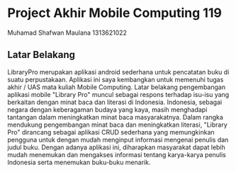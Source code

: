 # Project Akhir Mobile Computing 119

Muhamad Shafwan Maulana
1313621022

## Latar Belakang

LibraryPro merupakan aplikasi android sederhana untuk pencatatan buku di suatu perpustakaan. Aplikasi ini saya kembangkan untuk memenuhi tugas akhir / UAS mata kuliah Mobile Computing. Latar belakang pengembangan aplikasi mobile "Library Pro" muncul sebagai respons terhadap isu-isu yang berkaitan dengan minat baca dan literasi di Indonesia. Indonesia, sebagai negara dengan keberagaman budaya yang kaya, masih menghadapi tantangan dalam meningkatkan minat baca masyarakatnya. Dalam rangka mendukung pengembangan minat baca dan meningkatkan literasi, "Library Pro" dirancang sebagai aplikasi CRUD sederhana yang memungkinkan pengguna untuk dengan mudah menginput informasi mengenai penulis dan judul buku. Dengan adanya aplikasi ini, diharapkan masyarakat dapat lebih mudah menemukan dan mengakses informasi tentang karya-karya penulis Indonesia serta menemukan buku-buku menarik.
